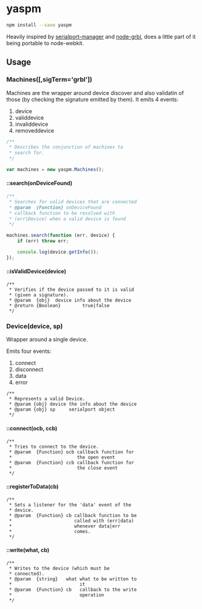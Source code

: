 # yaspm

```sh
npm install --save yaspm
```

Heavily inspired by [serialport-manager](https://github.com/tmpvar/serialport-manager) and [node-grbl](https://github.com/tmpvar/node-grbl), does a little part of it being portable to node-webkit.

## Usage

### Machines([,sigTerm='grbl'])

Machines are the wrapper around device discover and also validatin of those (by checking the signature emitted by them). It emits 4 events:

1. device
2. validdevice
3. invaliddevice
4. removeddevice


```javascript
/**
 * Describes the conjunction of machines to
 * search for.
 */

var machines = new yaspm.Machines();
```

#### ::search(onDeviceFound)
```javascript
/**
 * Searches for valid devices that are connected
 * @param  {Function} onDeviceFound
 * callback function to be resolved with
 * (err|Device) when a valid device is found
 */

machines.search(function (err, device) {
	if (err) throw err;

	console.log(device.getInfo());
});
```

#### ::isValidDevice(device)

```
/**
 * Verifies if the device passed to it is valid
 * (given a signature).
 * @param  {obj}  device info about the device
 * @return {Boolean}        true|false
 */
```

### Device(device, sp)

Wrapper around a single device.

Emits four events:

1. connect
2. disconnect
3. data
4. error

```
/**
 * Represents a valid Device.
 * @param {obj} device the info about the device
 * @param {obj} sp     serialport object
 */
```

#### ::connect(ocb, ccb)
```
/**
 * Tries to connect to the device.
 * @param  {Function} ocb callback function for
 *                        the open event
 * @param  {Function} ccb callback function for
 *                        the close event
 */
```

#### ::registerToData(cb)
```
/**
 * Sets a listener for the 'data' event of the
 * device.
 * @param  {Function} cb callback function to be
 *                       called with (err|data)
 *                       whenever data|err
 *                       comes.
 */
```

#### ::write(what, cb)
```
/**
 * Writes to the device (which must be
 * connected).
 * @param  {string}   what what to be written to
 *                         it
 * @param  {Function} cb   callback to the write
 *                         operation
 */
```
